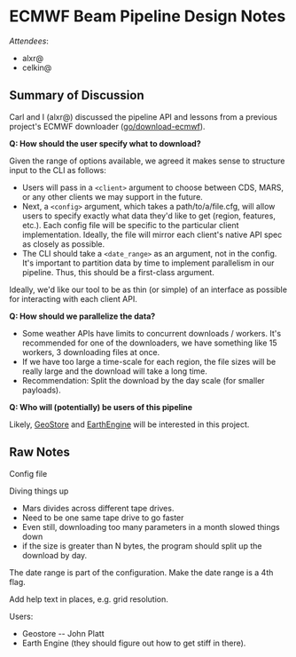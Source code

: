 # ECMWF Beam Pipeline Design Notes

*Attendees*: 
* alxr@
* celkin@

## Summary of Discussion

Carl and I (alxr@) discussed the pipeline API and lessons from a previous project's ECMWF downloader 
([go/download-ecmwf](http://go/download-ecmwf)).

**Q: How should the user specify what to download?**

Given the range of options available, we agreed it makes sense to structure input to the CLI as follows: 
- Users will pass in a `<client>` argument to choose between CDS, MARS, or any other clients we may support in the future.
- Next, a `<config>` argument, which takes a path/to/a/file.cfg, will allow users to specify exactly what data they'd like 
to get (region, features, etc.). Each config file will be specific to the particular client implementation. Ideally, the
file will mirror each client's native API spec as closely as possible. 
- The CLI should take a `<date_range>` as an argument, not in the config. It's important to partition data by time to 
implement parallelism in our pipeline. Thus, this should be a first-class argument.

Ideally, we'd like our tool to be as thin (or simple) of an interface as possible for interacting with each client API.

**Q: How should we parallelize the data?**

- Some weather APIs have limits to concurrent downloads / workers. It's recommended for one of the downloaders, we have
something like 15 workers, 3 downloading files at once.
- If we have too large a time-scale for each region, the file sizes will be really large and the download will take a long
time.
- Recommendation: Split the download by the day scale (for smaller payloads).

**Q: Who will (potentially) be users of this pipeline**

Likely, [GeoStore](https://g3doc.corp.google.com/geostore/base/proto/g3doc/overview.md?cl=head) and
[EarthEngine](http://go/earthengine) will be interested in this project.

## Raw Notes


Config file

Diving things up

- Mars divides across different tape drives. 
- Need to be one same tape drive to go faster
- Even still, downloading too many parameters in a month slowed things down
- if the size is greater than N bytes, the program should split up the download by day. 


The date range is part of the configuration. Make the date range is a 4th flag. 

Add help text in places, e.g. grid resolution.


Users: 
- Geostore -- John Platt
- Earth Engine (they should figure out how to get stiff in there).
